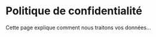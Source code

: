 <!DOCTYPE html>
<html>
<head>
  <title>Politique de confidentialité</title>
</head>
<body>
  <h1>Politique de confidentialité</h1>
  <p>Cette page explique comment nous traitons vos données...</p>
</body>
</html>
